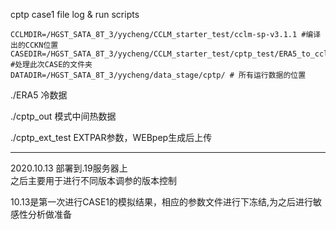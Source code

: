 cptp case1 file log & run scripts

```
CCLMDIR=/HGST_SATA_8T_3/yycheng/CCLM_starter_test/cclm-sp-v3.1.1 #编译出的CCKN位置
CASEDIR=/HGST_SATA_8T_3/yycheng/CCLM_starter_test/cptp_test/ERA5_to_cclm_cptp #处理此次CASE的文件夹
DATADIR=/HGST_SATA_8T_3/yycheng/data_stage/cptp/ # 所有运行数据的位置
```

./ERA5 冷数据

./cptp_out 模式中间热数据

./cptp_ext_test EXTPAR参数，WEBpep生成后上传

---

2020.10.13 部署到.19服务器上    
之后主要用于进行不同版本调参的版本控制

10.13是第一次进行CASE1的模拟结果，相应的参数文件进行下冻结,为之后进行敏感性分析做准备